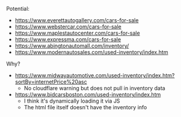 
Potential:
* https://www.everettautogallery.com/cars-for-sale
* https://www.webstercar.com/cars-for-sale
* https://www.maplestautocenter.com/cars-for-sale
* https://www.expressma.com/cars-for-sale
* https://www.abingtonautomall.com/inventory/
* https://www.modernautosales.com/used-inventory/index.htm 

Why?
* https://www.midwayautomotive.com/used-inventory/index.htm?sortBy=internetPrice%20asc
  - No cloudflare warning but does not pull in inventory data
* https://www.bidcarsboston.com/used-inventory/index.htm
  - I think it's dynamically loading it via JS
  - The html file itself doesn't have the inventory info